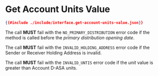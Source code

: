 # Get Account Units Value

```json
{{#include ./include/interface.get-account-units-value.json}}
```

The call **MUST** fail with the `NO_PRIMARY_DISTRIBUTION` error code if the method
is called before the *primary distribution opening date*.

The call **MUST** fail with the `INVALID_HOLDING_ADDRESS` error code if the Sender
or Receiver Holding Address is invalid.

The call **MUST** fail with the `INVALID_UNTIS` error code if the *unit* value is
greater than Account D-ASA units.
